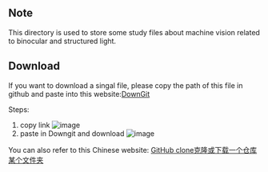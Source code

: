 ## Note
This directory is used to store some study files about machine vision related to binocular and structured light.

## Download
If you want to download a singal file, please copy the path of this file in github and paste into this website:[DownGit](https://www.itsvse.com/downgit/#/home?url=)

Steps:
1. copy link
![image](https://user-images.githubusercontent.com/62192785/155258358-f835a6b0-9602-4ad9-8dd9-32abbcbf65ff.png)
2. paste in Downgit and download
![image](https://user-images.githubusercontent.com/62192785/155258435-eff01b08-1f2a-478b-b327-f99fe8fb7c02.png)

You can also refer to this Chinese website: [GitHub clone克隆或下载一个仓库某个文件夹](https://www.itsvse.com/thread-7086-1-1.html)
